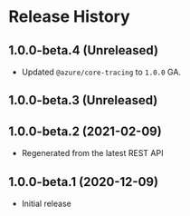 # Release History

## 1.0.0-beta.4 (Unreleased)

- Updated `@azure/core-tracing` to `1.0.0` GA.

## 1.0.0-beta.3 (Unreleased)


## 1.0.0-beta.2 (2021-02-09)

- Regenerated from the latest REST API

## 1.0.0-beta.1 (2020-12-09)

- Initial release